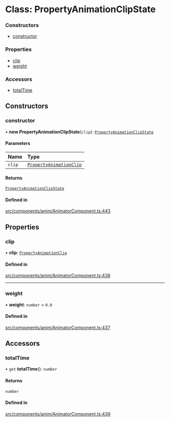 # Class: PropertyAnimationClipState

### Constructors

- [constructor](PropertyAnimationClipState.md#constructor)

### Properties

- [clip](PropertyAnimationClipState.md#clip)
- [weight](PropertyAnimationClipState.md#weight)

### Accessors

- [totalTime](PropertyAnimationClipState.md#totaltime)

## Constructors

### constructor

• **new PropertyAnimationClipState**(`clip`): [`PropertyAnimationClipState`](PropertyAnimationClipState.md)

#### Parameters

| Name | Type |
| :------ | :------ |
| `clip` | [`PropertyAnimationClip`](PropertyAnimationClip.md) |

#### Returns

[`PropertyAnimationClipState`](PropertyAnimationClipState.md)

#### Defined in

[src/components/anim/AnimatorComponent.ts:443](https://github.com/Orillusion/orillusion/blob/main/src/components/anim/AnimatorComponent.ts#L443)

## Properties

### clip

• **clip**: [`PropertyAnimationClip`](PropertyAnimationClip.md)

#### Defined in

[src/components/anim/AnimatorComponent.ts:436](https://github.com/Orillusion/orillusion/blob/main/src/components/anim/AnimatorComponent.ts#L436)

___

### weight

• **weight**: `number` = `0.0`

#### Defined in

[src/components/anim/AnimatorComponent.ts:437](https://github.com/Orillusion/orillusion/blob/main/src/components/anim/AnimatorComponent.ts#L437)

## Accessors

### totalTime

• `get` **totalTime**(): `number`

#### Returns

`number`

#### Defined in

[src/components/anim/AnimatorComponent.ts:439](https://github.com/Orillusion/orillusion/blob/main/src/components/anim/AnimatorComponent.ts#L439)
